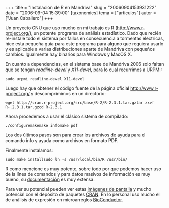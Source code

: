 +++
title = "Instalación de R en Mandriva"
slug = "20060904153931222"
date = "2006-09-04 15:39:00"
[taxonomies]
tema = ["articulos"]
autor = ["Juan Caballero"]
+++

Un proyecto GNU que uso mucho en mi trabajo es R
(http://www.r-project.org/), un potente programa de análisis
estadístico. Dado que recién re-instale todo el sistema por fallos en
consecuencia a tormentas electricas, hice esta pequeña guía para este
programa para alguno que requiera usarlo y es aplicable a varias
distribuciones aparte de Mandriva con pequeños cambios. Igualmente hay
binarios para Windows y MacOS X.

<!-- more -->
En cuanto a dependencias, en el sistema base de Mandriva 2006 solo
faltan que se tengan *readline-devel* y *X11-devel*, para lo cual
recurrimos a URPMI:

`sudo urpmi readline-devel X11-devel`

Luego hay que obtener el código fuente de la página oficial
http://www.r-project.org/ y descomprimimos en un directorio:

`wget http://cran.r-project.org/src/base/R-2/R-2.3.1.tar.gztar zxvf R-.2.3.1.tar.gzcd R-2.3.1`

Ahora procedemos a usar el clásico sistema de compilado:

`./configuremakemake infomake pdf`

Los dos últimos pasos son para crear los archivos de ayuda para el
comando info y ayuda como archivos en formato PDF.

Finalmente instalamos:

`sudo make installsudo ln -s /usr/local/bin/R /usr/bin/`

R como mencione es muy potente, sobre todo por que podemos hacer uso de
la línea de comandos y para datos masivos de información es muy bueno,
su [documentación](http://cran.r-project.org/manuals.html) es muy
extensa.

Para ver su potencial pueden ver estas [imágenes de
pantalla](http://www.r-project.org/screenshots/screenshots.html) y mucho
potencial con el depósito de paquetes
[CRAN](http://cran.r-project.org/). En lo personal uso mucho el de
análisis de expresión en microarreglos
[BioConductor](http://www.bioconductor.org/).

